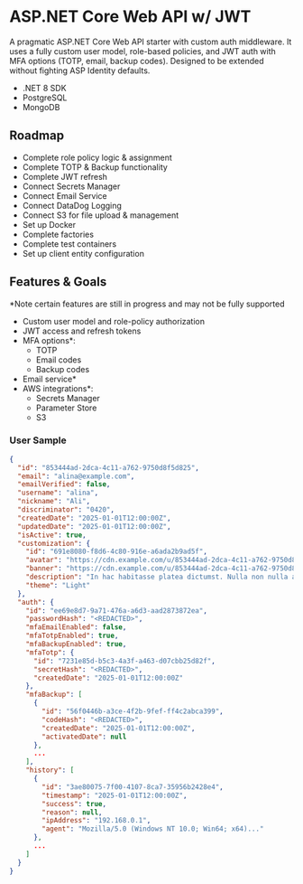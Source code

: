 # ASP.NET Core Web API w/ JWT

A pragmatic ASP.NET Core Web API starter with custom auth middleware. It uses a fully custom user model, role-based policies, and JWT auth with MFA options (TOTP, email, backup codes). Designed to be extended without fighting ASP Identity defaults.

- .NET 8 SDK
- PostgreSQL
- MongoDB

## Roadmap

- Complete role policy logic & assignment
- Complete TOTP & Backup functionality
- Complete JWT refresh
- Connect Secrets Manager
- Connect Email Service
- Connect DataDog Logging
- Connect S3 for file upload & management
- Set up Docker
- Complete factories
- Complete test containers
- Set up client entity configuration

## Features & Goals

*Note certain features are still in progress and may not be fully supported

- Custom user model and role-policy authorization
- JWT access and refresh tokens
- MFA options*:
  - TOTP
  - Email codes
  - Backup codes
- Email service*
- AWS integrations*:
  - Secrets Manager
  - Parameter Store
  - S3

### User Sample

```json
{
  "id": "853444ad-2dca-4c11-a762-9750d8f5d825",
  "email": "alina@example.com",
  "emailVerified": false,
  "username": "alina",
  "nickname": "Ali",
  "discriminator": "0420",
  "createdDate": "2025-01-01T12:00:00Z",
  "updatedDate": "2025-01-01T12:00:00Z",
  "isActive": true,
  "customization": {
    "id": "691e8080-f8d6-4c80-916e-a6ada2b9ad5f",
    "avatar": "https://cdn.example.com/u/853444ad-2dca-4c11-a762-9750d8f5d825/avatar.png",
    "banner": "https://cdn.example.com/u/853444ad-2dca-4c11-a762-9750d8f5d825/banner.jpg",
    "description": "In hac habitasse platea dictumst. Nulla non nulla at tortor tincidunt vestibulum. Nulla facilisi. Vivamus et laoreet risus. Morbi vulputate eleifend rutrum. Nulla vitae rutrum tortor, ut ultrices erat. Aliquam varius, nisl.",
    "theme": "Light"
  },
  "auth": {
    "id": "ee69e8d7-9a71-476a-a6d3-aad2873872ea",
    "passwordHash": "<REDACTED>",
    "mfaEmailEnabled": false,
    "mfaTotpEnabled": true,
    "mfaBackupEnabled": true,
    "mfaTotp": {
      "id": "7231e85d-b5c3-4a3f-a463-d07cbb25d82f",
      "secretHash": "<REDACTED>",
      "createdDate": "2025-01-01T12:00:00Z"
    },
    "mfaBackup": [
      {
        "id": "56f0446b-a3ce-4f2b-9fef-ff4c2abca399",
        "codeHash": "<REDACTED>",
        "createdDate": "2025-01-01T12:00:00Z",
        "activatedDate": null
      },
      ...
    ],
    "history": [
      {
        "id": "3ae80075-7f00-4107-8ca7-35956b2428e4",
        "timestamp": "2025-01-01T12:00:00Z",
        "success": true,
        "reason": null,
        "ipAddress": "192.168.0.1",
        "agent": "Mozilla/5.0 (Windows NT 10.0; Win64; x64)..."
      },
      ...
    ]
  }
}
```
